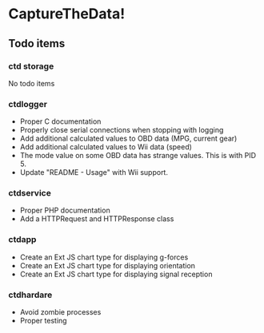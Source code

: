 # CaptureTheData!

## Todo items
### ctd storage
No todo items
### ctdlogger
* Proper C documentation
* Properly close serial connections when stopping with logging
* Add additional calculated values to OBD data (MPG, current gear)
* Add additional calculated values to Wii data (speed)
* The mode value on some OBD data has strange values. This is with PID 5.
* Update "README - Usage" with Wii support.

### ctdservice
* Proper PHP documentation
* Add a HTTPRequest and HTTPResponse class

### ctdapp
* Create an Ext JS chart type for displaying g-forces
* Create an Ext JS chart type for displaying orientation
* Create an Ext JS chart type for displaying signal reception

### ctdhardare
* Avoid zombie processes
* Proper testing